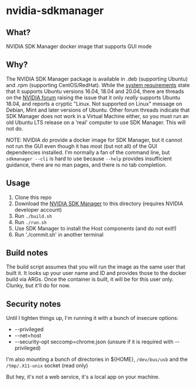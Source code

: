 # nvidia-sdkmanager

## What?
NVIDIA SDK Manager docker image that supports GUI mode

## Why?
The NVIDIA SDK Manager package is available in .deb (supporting Ubuntu) and .rpm (supporting CentOS/RedHat). While the [system requirements](https://docs.nvidia.com/sdk-manager/system-requirements/index.html) state that it supports Ubuntu versions 16.04, 18.04 and 20.04, there are threads on the [NVIDIA forum](https://forums.developer.nvidia.com/t/sdkmanager-not-supported-on-linux/71742/3) raising the issue that it only _really_ supports Ubuntu 18.04, and reports a cryptic "Linux. Not supported on Linux" message on Debian, Mint and later versions of Ubuntu.  Other forum threads indicate that SDK Manager does not work in a Virtual Machine either, so you must run an old Ubuntu LTS release on a 'real' computer to use SDK Manager. This will not do.

NOTE: NVIDIA _do_ provide a docker image for SDK Manager, but it cannot not run the GUI even though it has most (but not all) of the GUI dependencies installed. I'm normally a fan of the command line, but `sdkmanager --cli` is hard to use because `--help` provides insufficient guidance, there are no man pages, and there is no tab completion.

## Usage
1. Clone this repo
2. Download the [NVIDIA SDK Manager](https://developer.nvidia.com/sdkmanager_deb) to this directory (requires NVIDIA developer account)
3. Run `./build.sh`
4. Run `./run.sh`
5. Use SDK Manager to install the Host components (and do not exit!)
6. Run './commit.sh' in another terminal

## Build notes
The build script assumes that you will run the image as the same user that built it. It looks up your user name and ID and provides those to the docker build via ARGs. Once the container is built, it will be for this user only. Clunky, but it'll do for now.

## Security notes
Until I tighten things up, I'm running it with a bunch of insecure options:
* --privileged 
* --net=host 
* --security-opt seccomp=chrome.json (unsure if it is required with --privileged)

I'm also mounting a bunch of directories in ${HOME}, `/dev/bus/usb` and the `/tmp/.X11-unix` socket (read only)

But hey, it's not a web service, it's a local app on your machine.
